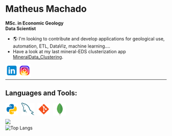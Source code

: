 # Matheus Machado

**MSc. in Economic Geology**
<br />
**Data Scientist**

- 🌎 I'm looking to contribute and develop applications for geological use, automation, ETL, DataViz, machine learning....
- Have a look at my last mineral-EDS clusterization app [MineralData_Clustering](https://github.com/mattlamachado/MineralogicData_Clustering/tree/main).

  
[<img align="left" alt="LinkedIn" width="40px" src="icons/icons8-linkedin.svg"/>][Linkedin]
[<img align="left" alt="Instagram" width="40px" src="icons/icons8-instagram.svg"/>][Instagram]

[Instagram]: https://www.instagram.com/matt_machado
[Linkedin]: https://www.linkedin.com/in/mattlamachado

<br /><br />

---

## Languages and Tools:

<!--[<img align="left" alt="MongoDB" width="26px" src="https://cdn.jsdelivr.net/gh/devicons/devicon/icons/mongodb/mongodb-original.svg" style="padding-right:10px;" />][webdevplaylist]
</details>
[images]: https://github.com/mattlamachado/mattlamachado/tree/master/img

-->

<img align="left" alt="Python" width="40px" src="icons/icons8-python.svg" style="padding-right:10px;" />
<img align="left" alt="MySQL" width="40px" src="icons/mysql.svg" style="padding-right:10px;" />
<img align="left" alt="Git" width="40px" src="icons/icons8-git.svg" style="padding-right:10px;" />
<img align="left" alt="MongoDB" width="40px" src="icons/mongodb.svg" style="padding-right:10px;" />


<br /><br /><br />![](https://komarev.com/ghpvc/?username=mattlamachado)  
![Top Langs](https://github-readme-stats.vercel.app/api/top-langs/?username=mattlamachado&layout=compact)  




